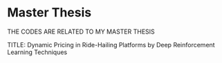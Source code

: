 # Master Thesis
THE CODES ARE RELATED TO MY MASTER THESIS

TITLE: Dynamic Pricing in Ride-Hailing Platforms by Deep Reinforcement Learning Techniques
